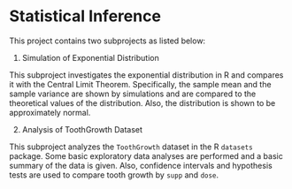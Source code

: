 # Statistical Inference 

This project contains two subprojects as listed below: 

1. Simulation of Exponential Distribution  

This subproject investigates the exponential distribution in R and compares it with the Central Limit Theorem. Specifically, the sample mean and the sample variance are shown by simulations and are compared to the theoretical values of the distribution. Also, the distribution is shown to be approximately normal.  

2. Analysis of ToothGrowth Dataset 

This subproject analyzes the `ToothGrowth` dataset in the R `datasets` package. Some basic exploratory data analyses are performed and a basic summary of the data is given. Also, confidence intervals and hypothesis tests are used to compare tooth growth by `supp` and `dose`.  